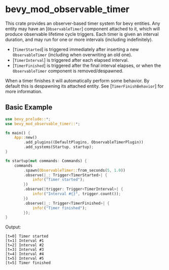 # bevy_mod_observable_timer

This crate provides an observer-based timer system for bevy entities. Any entity may have an [`ObservableTimer`]
component attached to it, which will produce observable lifetime cycle triggers. Each timer is given an interval
duration, and may run for one or more intervals (including indefinitely).

- [`TimerStarted`] is triggered immediately after inserting a new `ObservableTimer` (including when overwriting
  an old one).
- [`TimerInterval`] is triggered after each elapsed interval.
- [`TimerFinished`] is triggered after the final interval elapses, or when the `ObservableTimer` component is
  removed/despawned.

When a timer finishes it will automatically perform some behavior. By default this is despawning its attached entity.
See [`TimerFinishBehavior`] for more information.

## Basic Example

```rust
use bevy_prelude::*;
use bevy_mod_observable_timer::*;

fn main() {
    App::new()
        .add_plugins((DefaultPlugins, ObservableTimerPlugin))
        .add_systems(Startup, startup);
}

fn startup(mut commands: Commands) {
    commands
        .spawn(ObservableTimer::from_seconds(5, 1.0))
        .observe(|_: Trigger<TimerStarted>| {
            info!("Timer started");
        })
        .observe(|trigger: Trigger<TimerInterval>| {
            info!("Interval #{}", trigger.count());
        })
        .observe(|_: Trigger<TimerFinished>| {
            info!("Timer finished");
        });
}
```

Output:
```text
[t=0] Timer started
[t=1] Interval #1
[t=2] Interval #2
[t=3] Interval #3
[t=4] Interval #4
[t=5] Interval #5
[t=5] Timer finished
```